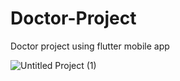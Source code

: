 # Doctor-Project
Doctor project using flutter mobile app



![Untitled Project (1)](https://github.com/Mohamed-Abdirizak/Doctor-Project/assets/63655278/77a379b9-c54b-4c8a-984d-8f7988f1becd)
